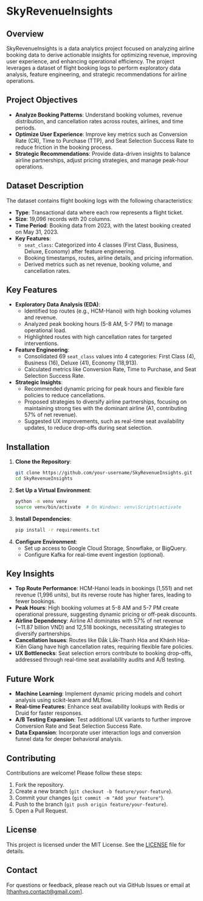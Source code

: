 
# SkyRevenueInsights

## Overview
SkyRevenueInsights is a data analytics project focused on analyzing airline booking data to derive actionable insights for optimizing revenue, improving user experience, and enhancing operational efficiency. The project leverages a dataset of flight booking logs to perform exploratory data analysis, feature engineering, and strategic recommendations for airline operations.

## Project Objectives
- **Analyze Booking Patterns**: Understand booking volumes, revenue distribution, and cancellation rates across routes, airlines, and time periods.
- **Optimize User Experience**: Improve key metrics such as Conversion Rate (CR), Time to Purchase (TTP), and Seat Selection Success Rate to reduce friction in the booking process.
- **Strategic Recommendations**: Provide data-driven insights to balance airline partnerships, adjust pricing strategies, and manage peak-hour operations.

## Dataset Description
The dataset contains flight booking logs with the following characteristics:
- **Type**: Transactional data where each row represents a flight ticket.
- **Size**: 19,096 records with 20 columns.
- **Time Period**: Booking data from 2023, with the latest booking created on May 31, 2023.
- **Key Features**:
  - `seat_class`: Categorized into 4 classes (First Class, Business, Deluxe, Economy) after feature engineering.
  - Booking timestamps, routes, airline details, and pricing information.
  - Derived metrics such as net revenue, booking volume, and cancellation rates.

## Key Features
- **Exploratory Data Analysis (EDA)**:
  - Identified top routes (e.g., HCM-Hanoi) with high booking volumes and revenue.
  - Analyzed peak booking hours (5-8 AM, 5-7 PM) to manage operational load.
  - Highlighted routes with high cancellation rates for targeted interventions.
- **Feature Engineering**:
  - Consolidated 69 `seat_class` values into 4 categories: First Class (4), Business (16), Deluxe (41), Economy (18,913).
  - Calculated metrics like Conversion Rate, Time to Purchase, and Seat Selection Success Rate.
- **Strategic Insights**:
  - Recommended dynamic pricing for peak hours and flexible fare policies to reduce cancellations.
  - Proposed strategies to diversify airline partnerships, focusing on maintaining strong ties with the dominant airline (A1, contributing 57% of net revenue).
  - Suggested UX improvements, such as real-time seat availability updates, to reduce drop-offs during seat selection.


## Installation
1. **Clone the Repository**:
   ```bash
   git clone https://github.com/your-username/SkyRevenueInsights.git
   cd SkyRevenueInsights
   ```
2. **Set Up a Virtual Environment**:
   ```bash
   python -m venv venv
   source venv/bin/activate  # On Windows: venv\Scripts\activate
   ```
3. **Install Dependencies**:
   ```bash
   pip install -r requirements.txt
   ```
4. **Configure Environment**:
   - Set up access to Google Cloud Storage, Snowflake, or BigQuery.
   - Configure Kafka for real-time event ingestion (optional).

## Key Insights
- **Top Route Performance**: HCM-Hanoi leads in bookings (1,551) and net revenue (1,996 units), but its reverse route has higher fares, leading to fewer bookings.
- **Peak Hours**: High booking volumes at 5-8 AM and 5-7 PM create operational pressure, suggesting dynamic pricing or off-peak discounts.
- **Airline Dependency**: Airline A1 dominates with 57% of net revenue (~11.87 billion VND) and 12,518 bookings, necessitating strategies to diversify partnerships.
- **Cancellation Issues**: Routes like Đắk Lắk-Thanh Hóa and Khánh Hòa-Kiên Giang have high cancellation rates, requiring flexible fare policies.
- **UX Bottlenecks**: Seat selection errors contribute to booking drop-offs, addressed through real-time seat availability audits and A/B testing.

## Future Work
- **Machine Learning**: Implement dynamic pricing models and cohort analysis using scikit-learn and MLflow.
- **Real-time Features**: Enhance seat availability lookups with Redis or Druid for faster responses.
- **A/B Testing Expansion**: Test additional UX variants to further improve Conversion Rate and Seat Selection Success Rate.
- **Data Expansion**: Incorporate user interaction logs and conversion funnel data for deeper behavioral analysis.

## Contributing
Contributions are welcome! Please follow these steps:
1. Fork the repository.
2. Create a new branch (`git checkout -b feature/your-feature`).
3. Commit your changes (`git commit -m "Add your feature"`).
4. Push to the branch (`git push origin feature/your-feature`).
5. Open a Pull Request.

## License
This project is licensed under the MIT License. See the [LICENSE](LICENSE) file for details.

## Contact
For questions or feedback, please reach out via GitHub Issues or email at [thanhvo.contact@gmail.com].
